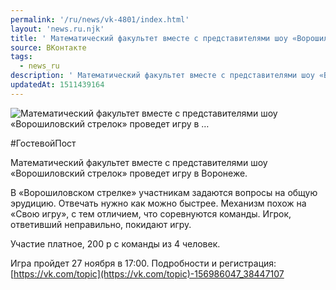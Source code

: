 ```yaml
---
permalink: '/ru/news/vk-4801/index.html'
layout: 'news.ru.njk'
title: ' Математический факультет вместе с представителями шоу «Ворошиловский стрелок» проведет игру в …'
source: ВКонтакте
tags:
  - news_ru
description: ' Математический факультет вместе с представителями шоу «Ворошиловский стрелок» проведет игру в …'
updatedAt: 1511439164
---
```

![ Математический факультет вместе с представителями шоу «Ворошиловский стрелок» проведет игру в …](https://sun9-7.userapi.com/impf/c639322/v639322390/552b8/U9ZQJIonT1c.jpg?size=673x338&quality=96&proxy=1&sign=689e1dc2f90952f6b167f6f3ad7ee818&c_uniq_tag=gUJDyw-UZA2V4OqVUYqbxqJs2uEF6DijFDpOe3X1OUw&type=album)

#ГостевойПост

Математический факультет вместе с представителями шоу «Ворошиловский стрелок» проведет игру в Воронеже.

В «Ворошиловском стрелке» участникам задаются вопросы на общую эрудицию. Отвечать нужно как можно быстрее. Механизм похож на «Свою игру», с тем отличием, что соревнуются команды. Игрок, ответивший неправильно, покидают игру.

Участие платное, 200 р с команды из 4 человек.

Игра пройдет 27 ноября в 17:00.
Подробности и регистрация: [https://vk.com/topic](https://vk.com/topic)-156986047_38447107

